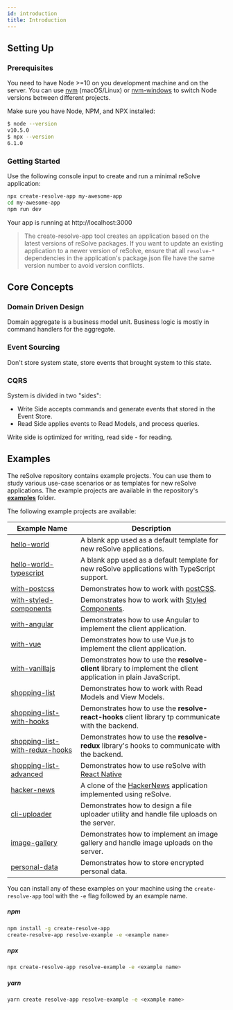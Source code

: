 ```yaml
---
id: introduction
title: Introduction
---
```


## Setting Up

### Prerequisites

You need to have Node >=10 on you development machine and on the server.
You can use [nvm](https://github.com/creationix/nvm#installation) (macOS/Linux) or [nvm-windows](https://github.com/coreybutler/nvm-windows#node-version-manager-nvm-for-windows) to switch Node versions between different projects.

Make sure you have Node, NPM, and NPX installed:

```sh
$ node --version
v10.5.0
$ npx --version
6.1.0
```

### Getting Started

Use the following console input to create and run a minimal reSolve application:

```sh
npx create-resolve-app my-awesome-app
cd my-awesome-app
npm run dev
```

Your app is running at http://localhost:3000

> The create-resolve-app tool creates an application based on the latest versions of reSolve packages. If you want to update an existing application to a newer version of reSolve, ensure that all `resolve-*` dependencies in the application's package.json file have the same version number to avoid version conflicts.

## Core Concepts

### Domain Driven Design

Domain aggregate is a business model unit. Business logic is mostly in command handlers for the aggregate.

### Event Sourcing

Don't store system state, store events that brought system to this state.

### CQRS

System is divided in two "sides":

- Write Side accepts commands and generate events that stored in the Event Store.
- Read Side applies events to Read Models, and process queries.

Write side is optimized for writing, read side - for reading.

## Examples

The reSolve repository contains example projects. You can use them to study various use-case scenarios or as templates for new reSolve applications. The example projects are available in the repository's **[examples](https://github.com/reimagined/resolve/tree/master/examples)** folder.

The following example projects are available:

| Example Name                                                                                                                | Description                                                                                                     |
| --------------------------------------------------------------------------------------------------------------------------- | --------------------------------------------------------------------------------------------------------------- |
| [hello-world](https://github.com/reimagined/resolve/tree/master/examples/hello-world)                                       | A blank app used as a default template for new reSolve applications.                                            |
| [hello-world-typescript](https://github.com/reimagined/resolve/tree/master/examples/hello-world-typescript)                 | A blank app used as a default template for new reSolve applications with TypeScript support.                    |
| [with-postcss](https://github.com/reimagined/resolve/tree/master/examples/with-postcss)                                     | Demonstrates how to work with [postCSS](https://github.com/postcss/postcss-loader#css-modules).                 |
| [with-styled-components](https://github.com/reimagined/resolve/tree/master/examples/with-styled-components)                 | Demonstrates how to work with [Styled Components](https://www.styled-components.com/docs).                      |
| [with-angular](https://github.com/reimagined/resolve/tree/master/examples/with-angular)                                     | Demonstrates how to use Angular to implement the client application.                                            |
| [with-vue](https://github.com/reimagined/resolve/tree/master/examples/with-vue)                                             | Demonstrates how to use Vue.js to implement the client application.                                             |
| [with-vanillajs](https://github.com/reimagined/resolve/tree/master/examples/with-vanillajs)                                 | Demonstrates how to use the **resolve-client** library to implement the client application in plain JavaScript. |
| [shopping-list](https://github.com/reimagined/resolve/tree/master/examples/shopping-list)                                   | Demonstrates how to work with Read Models and View Models.                                                      |
| [shopping-list-with-hooks](https://github.com/reimagined/resolve/tree/master/examples/shopping-list-with-hooks)             | Demonstrates how to use the **resolve-react-hooks** client library tp communicate with the backend.             |
| [shopping-list-with-redux-hooks](https://github.com/reimagined/resolve/tree/master/examples/shopping-list-with-redux-hooks) | Demonstrates how to use the **resolve-redux** library's hooks to communicate with the backend.                  |
| [shopping-list-advanced](https://github.com/reimagined/resolve/tree/master/examples/shopping-list-advanced)                 | Demonstrates how to use reSolve with [React Native](https://github.com/react-community/create-react-native-app) |
| [hacker-news](https://github.com/reimagined/resolve/tree/master/examples/hacker-news)                                       | A clone of the [HackerNews](https://news.ycombinator.com/) application implemented using reSolve.               |
| [cli-uploader](https://github.com/reimagined/resolve/tree/master/examples/cli-uploader)                                     | Demonstrates how to design a file uploader utility and handle file uploads on the server.                       |
| [image-gallery](https://github.com/reimagined/resolve/tree/master/examples/image-gallery)                                   | Demonstrates how to implement an image gallery and handle image uploads on the server.                          |
| [personal-data](https://github.com/reimagined/resolve/tree/master/examples/personal-data)                                   | Demonstrates how to store encrypted personal data.                                                              |

You can install any of these examples on your machine using the `create-resolve-app` tool with the `-e` flag followed by an example name.

##### npm

```sh
npm install -g create-resolve-app
create-resolve-app resolve-example -e <example name>
```

##### npx

```sh
npx create-resolve-app resolve-example -e <example name>
```

##### yarn

```sh
yarn create resolve-app resolve-example -e <example name>
```
